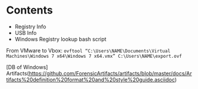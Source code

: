 # Contents

* Registry Info
* USB Info
* Windows Registry lookup bash script

From VMware to Vbox: `ovftool “C:\Users\NAME\Documents\Virtual Machines\Windows 7 x64\Windows 7 x64.vmx” C:\Users\NAME\export.ovf`

[DB of Windows] Artifacts(https://github.com/ForensicArtifacts/artifacts/blob/master/docs/Artifacts%20definition%20format%20and%20style%20guide.asciidoc)
